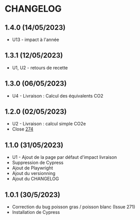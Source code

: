 
# CHANGELOG

## 1.4.0 (14/05/2023)

* U13 - impact à l'année

## 1.3.1 (12/05/2023)

* U1, U2 - retours de recette

## 1.3.0 (06/05/2023)

* U4 - Livraison : Calcul des équivalents CO2

## 1.2.0 (02/05/2023)

* U2 - Livraison : calcul simple CO2e
* Close [274](https://github.com/datagir/impactco2/issues/274)

## 1.1.0 (31/05/2023)

* U1 - Ajout de la page par défaut d'impact livraison
* Suppression de Cypress
* Ajout de Playwright
* Ajout du versionning
* Ajout du CHANGELOG

## 1.0.1 (30/5/2023)

* Correction du bug poisson gras / poisson blanc (Issue 271)
* Installation de Cypress
